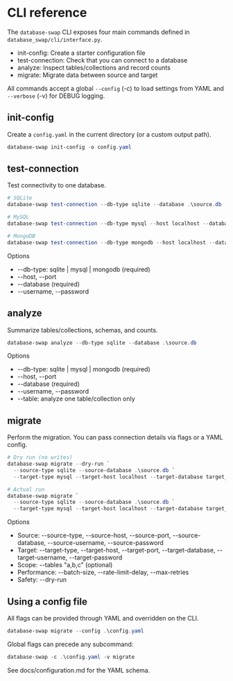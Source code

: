 # CLI reference

The `database-swap` CLI exposes four main commands defined in `database_swap/cli/interface.py`.

- init-config: Create a starter configuration file
- test-connection: Check that you can connect to a database
- analyze: Inspect tables/collections and record counts
- migrate: Migrate data between source and target

All commands accept a global `--config` (-c) to load settings from YAML and `--verbose` (-v) for DEBUG logging.

## init-config

Create a `config.yaml` in the current directory (or a custom output path).

```powershell
database-swap init-config -o config.yaml
```

## test-connection

Test connectivity to one database.

```powershell
# SQLite
database-swap test-connection --db-type sqlite --database .\source.db

# MySQL
database-swap test-connection --db-type mysql --host localhost --database mydb --username root --password

# MongoDB
database-swap test-connection --db-type mongodb --host localhost --database mydb
```

Options

- --db-type: sqlite | mysql | mongodb (required)
- --host, --port
- --database (required)
- --username, --password

## analyze

Summarize tables/collections, schemas, and counts.

```powershell
database-swap analyze --db-type sqlite --database .\source.db
```

Options

- --db-type: sqlite | mysql | mongodb (required)
- --host, --port
- --database (required)
- --username, --password
- --table: analyze one table/collection only

## migrate

Perform the migration. You can pass connection details via flags or a YAML config.

```powershell
# Dry run (no writes)
database-swap migrate --dry-run `
  --source-type sqlite --source-database .\source.db `
  --target-type mysql --target-host localhost --target-database target_db --target-username root

# Actual run
database-swap migrate `
  --source-type sqlite --source-database .\source.db `
  --target-type mysql --target-host localhost --target-database target_db --target-username root
```

Options

- Source: --source-type, --source-host, --source-port, --source-database, --source-username, --source-password
- Target: --target-type, --target-host, --target-port, --target-database, --target-username, --target-password
- Scope: --tables "a,b,c" (optional)
- Performance: --batch-size, --rate-limit-delay, --max-retries
- Safety: --dry-run

## Using a config file

All flags can be provided through YAML and overridden on the CLI.

```powershell
database-swap migrate --config .\config.yaml
```

Global flags can precede any subcommand:

```powershell
database-swap -c .\config.yaml -v migrate
```

See docs/configuration.md for the YAML schema.
